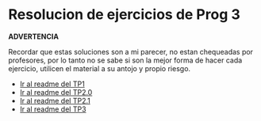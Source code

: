 # Resolucion de ejercicios de Prog 3

**ADVERTENCIA**

Recordar que estas soluciones son a mi parecer, no estan chequeadas por profesores, por lo tanto no se sabe si son la mejor forma de hacer cada ejercicio, utilicen el material a su antojo y propio riesgo.

- [Ir al readme del TP1](./TP1/TP1_consignas.md)
- [Ir al readme del TP2.0](./TP2/TP2V0/TP2V0_consignas.md)
- [Ir al readme del TP2.1](./TP2/TP2V1/TP2V1_consignas.md)
- [Ir al readme del TP3](./TP3/TP3_consignas.md)